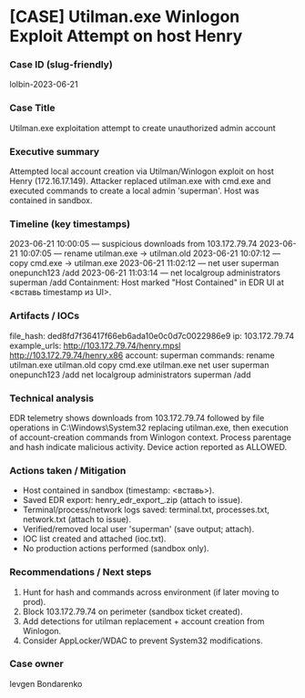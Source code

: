 # [CASE] Utilman.exe Winlogon Exploit Attempt on host Henry

### Case ID (slug-friendly)

lolbin-2023-06-21

### Case Title

Utilman.exe exploitation attempt to create unauthorized admin account

### Executive summary

Attempted local account creation via Utilman/Winlogon exploit on host Henry (172.16.17.149). Attacker replaced utilman.exe with cmd.exe and executed commands to create a local admin 'superman'. Host was contained in sandbox.

### Timeline (key timestamps)

2023-06-21 10:00:05 — suspicious downloads from 103.172.79.74
2023-06-21 10:07:05 — rename utilman.exe -> utilman.old
2023-06-21 10:07:12 — copy cmd.exe -> utilman.exe
2023-06-21 11:02:12 — net user superman onepunch123 /add
2023-06-21 11:03:14 — net localgroup administrators superman /add
Containment: Host marked "Host Contained" in EDR UI at <вставь timestamp из UI>.

### Artifacts / IOCs

file_hash: ded8fd7f36417f66eb6ada10e0c0d7c0022986e9
ip: 103.172.79.74
example_urls:
  http://103.172.79.74/henry.mpsl
  http://103.172.79.74/henry.x86
account: superman
commands:
  rename utilman.exe utilman.old
  copy cmd.exe utilman.exe
  net user superman onepunch123 /add
  net localgroup administrators superman /add

### Technical analysis

EDR telemetry shows downloads from 103.172.79.74 followed by file operations in C:\Windows\System32 replacing utilman.exe, then execution of account-creation commands from Winlogon context. Process parentage and hash indicate malicious activity. Device action reported as ALLOWED.

### Actions taken / Mitigation

- Host contained in sandbox (timestamp: <вставь>).
- Saved EDR export: henry_edr_export_<timestamp>.zip (attach to issue).
- Terminal/process/network logs saved: terminal.txt, processes.txt, network.txt (attach to issue).
- Verified/removed local user 'superman' (save output; attach).
- IOC list created and attached (ioc.txt).
- No production actions performed (sandbox only).

### Recommendations / Next steps

1. Hunt for hash and commands across environment (if later moving to prod).
2. Block 103.172.79.74 on perimeter (sandbox ticket created).
3. Add detections for utilman replacement + account creation from Winlogon.
4. Consider AppLocker/WDAC to prevent System32 modifications.

### Case owner

Ievgen Bondarenko
